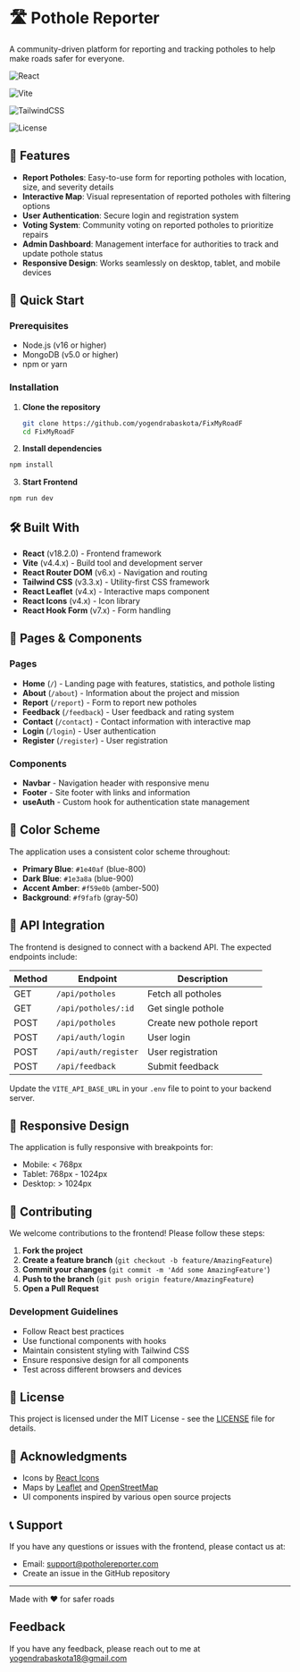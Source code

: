 # 🛣️ Pothole Reporter

A community-driven platform for reporting and tracking potholes to help make roads safer for everyone.

![React](https://img.shields.io/badge/React-18.2.0-blue)

![Vite](https://img.shields.io/badge/Vite-4.4.x-purple)

![TailwindCSS](https://img.shields.io/badge/TailwindCSS-3.3.x-38B2AC)

![License](https://img.shields.io/badge/License-MIT-yellow)

## 🌟 Features

- **Report Potholes**: Easy-to-use form for reporting potholes with location, size, and severity details
- **Interactive Map**: Visual representation of reported potholes with filtering options
- **User Authentication**: Secure login and registration system
- **Voting System**: Community voting on reported potholes to prioritize repairs
- **Admin Dashboard**: Management interface for authorities to track and update pothole status
- **Responsive Design**: Works seamlessly on desktop, tablet, and mobile devices

## 🚀 Quick Start

### Prerequisites

- Node.js (v16 or higher)
- MongoDB (v5.0 or higher)
- npm or yarn

### Installation

1. **Clone the repository**
   ```bash
   git clone https://github.com/yogendrabaskota/FixMyRoadF
   cd FixMyRoadF
   ```
2. **Install dependencies**

```bash
npm install

```

3. **Start Frontend**

```bash
npm run dev
```

## 🛠️ Built With

- **React** (v18.2.0) - Frontend framework
- **Vite** (v4.4.x) - Build tool and development server
- **React Router DOM** (v6.x) - Navigation and routing
- **Tailwind CSS** (v3.3.x) - Utility-first CSS framework
- **React Leaflet** (v4.x) - Interactive maps component
- **React Icons** (v4.x) - Icon library
- **React Hook Form** (v7.x) - Form handling

## 🎨 Pages & Components

### Pages

- **Home** (`/`) - Landing page with features, statistics, and pothole listing
- **About** (`/about`) - Information about the project and mission
- **Report** (`/report`) - Form to report new potholes
- **Feedback** (`/feedback`) - User feedback and rating system
- **Contact** (`/contact`) - Contact information with interactive map
- **Login** (`/login`) - User authentication
- **Register** (`/register`) - User registration

### Components

- **Navbar** - Navigation header with responsive menu
- **Footer** - Site footer with links and information
- **useAuth** - Custom hook for authentication state management

## 🎨 Color Scheme

The application uses a consistent color scheme throughout:

- **Primary Blue**: `#1e40af` (blue-800)
- **Dark Blue**: `#1e3a8a` (blue-900)
- **Accent Amber**: `#f59e0b` (amber-500)
- **Background**: `#f9fafb` (gray-50)

## 🔌 API Integration

The frontend is designed to connect with a backend API. The expected endpoints include:

| Method | Endpoint             | Description               |
| ------ | -------------------- | ------------------------- |
| GET    | `/api/potholes`      | Fetch all potholes        |
| GET    | `/api/potholes/:id`  | Get single pothole        |
| POST   | `/api/potholes`      | Create new pothole report |
| POST   | `/api/auth/login`    | User login                |
| POST   | `/api/auth/register` | User registration         |
| POST   | `/api/feedback`      | Submit feedback           |

Update the `VITE_API_BASE_URL` in your `.env` file to point to your backend server.

## 📱 Responsive Design

The application is fully responsive with breakpoints for:

- Mobile: < 768px
- Tablet: 768px - 1024px
- Desktop: > 1024px

## 🤝 Contributing

We welcome contributions to the frontend! Please follow these steps:

1. **Fork the project**
2. **Create a feature branch** (`git checkout -b feature/AmazingFeature`)
3. **Commit your changes** (`git commit -m 'Add some AmazingFeature'`)
4. **Push to the branch** (`git push origin feature/AmazingFeature`)
5. **Open a Pull Request**

### Development Guidelines

- Follow React best practices
- Use functional components with hooks
- Maintain consistent styling with Tailwind CSS
- Ensure responsive design for all components
- Test across different browsers and devices

## 📝 License

This project is licensed under the MIT License - see the [LICENSE](LICENSE) file for details.

## 🙏 Acknowledgments

- Icons by [React Icons](https://react-icons.github.io/react-icons/)
- Maps by [Leaflet](https://leafletjs.com/) and [OpenStreetMap](https://www.openstreetmap.org/)
- UI components inspired by various open source projects

## 📞 Support

If you have any questions or issues with the frontend, please contact us at:

- Email: support@potholereporter.com
- Create an issue in the GitHub repository

---

Made with ❤️ for safer roads

## Feedback

If you have any feedback, please reach out to me at yogendrabaskota18@gmail.com
